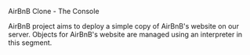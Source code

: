 AirBnB Clone - The Console

AirBnB project aims to deploy a simple copy of AirBnB's website on our server. 
Objects for AirBnB's website are managed using an interpreter in this segment.
